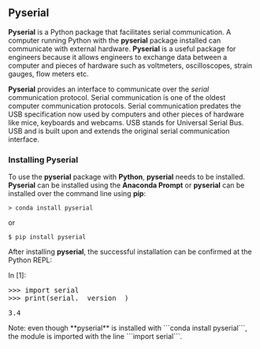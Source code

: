 
## Pyserial
**Pyserial** is a Python package that facilitates serial communication. A computer running Python with the **pyserial** package installed can communicate with external hardware.  **Pyserial** is a useful package for engineers because it allows engineers to exchange data between a computer and pieces of hardware such as voltmeters, oscilloscopes, strain gauges, flow meters etc.

**Pyserial** provides an interface to communicate over the _serial_ communication protocol. Serial communication is one of the oldest computer communication protocols. Serial communication predates the USB specification now used by computers and other pieces of hardware like mice, keyboards and webcams. USB stands for Universal Serial Bus. USB and is built upon and extends the original serial communication interface.
### Installing Pyserial
To use the **pyserial** package with **Python**, **pyserial** needs to be installed.  **Pyserial** can be installed using the **Anaconda Prompt** or **pyserial** can be installed over the command line using **pip**:

```
> conda install pyserial
```

or 

```
$ pip install pyserial
```

After installing **pyserial**, the successful installation can be confirmed at the Python REPL:
<div class="cell border-box-sizing code_cell rendered">
<div class="input">
<div class="prompt input_prompt">In&nbsp;[1]:</div>
<div class="inner_cell">
    <div class="input_area">
<div class=" highlight hl-ipython3"><pre><span></span><span class="o">&gt;&gt;&gt;</span> <span class="kn">import</span> <span class="nn">serial</span>
<span class="o">&gt;&gt;&gt;</span> <span class="nb">print</span><span class="p">(</span><span class="n">serial</span><span class="o">.</span><span class="n">__version__</span><span class="p">)</span>
</pre></div>

</div>
</div>
</div>

<div class="output_wrapper">
<div class="output">


<div class="output_area">

<div class="prompt"></div>


<div class="output_subarea output_stream output_stdout output_text">
<pre>3.4
</pre>
</div>
</div>

</div>
</div>

</div>
<div class="alert alert-info">
Note: even though **pyserial** is installed with ```conda install pyserial```, the module is imported with the line ```import serial```.
</div>
 

